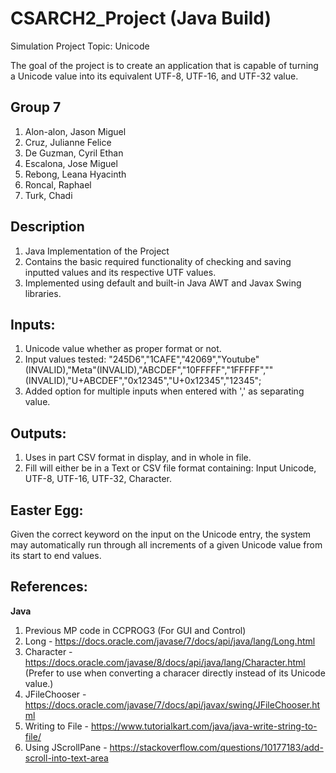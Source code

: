 # CSARCH2_Project (Java Build)
Simulation Project
Topic: Unicode

The goal of the project is to create an application that is capable of turning a Unicode value into its equivalent UTF-8, UTF-16, and UTF-32 value.

## Group 7
1. Alon-alon, Jason Miguel
2. Cruz, Julianne Felice
3. De Guzman, Cyril Ethan
4. Escalona, Jose Miguel
5. Rebong, Leana Hyacinth
6. Roncal, Raphael
7. Turk, Chadi

## Description
1. Java Implementation of the Project
2. Contains the basic required functionality of checking and saving inputted values and its respective UTF values.
3. Implemented using default and built-in Java AWT and Javax Swing libraries.

## Inputs:
1. Unicode value whether as proper format or not.
2. Input values tested: "245D6","1CAFE","42069","Youtube"(INVALID),"Meta"(INVALID),"ABCDEF","10FFFFF","1FFFFF",""(INVALID),"U+ABCDEF","0x12345","U+0x12345","12345";
3. Added option for multiple inputs when entered with ',' as separating value.

## Outputs:
1. Uses in part CSV format in display, and in whole in file.
2. Fill will either be in a Text or CSV file format containing: Input Unicode, UTF-8, UTF-16, UTF-32, Character.

## Easter Egg:
Given the correct keyword on the input on the Unicode entry, the system may automatically run through all increments of a given Unicode value from its start to end values.

## References:
**Java**
1. Previous MP code in CCPROG3 (For GUI and Control)
2. Long - https://docs.oracle.com/javase/7/docs/api/java/lang/Long.html
3. Character - https://docs.oracle.com/javase/8/docs/api/java/lang/Character.html (Prefer to use when converting a characer directly instead of its Unicode value.)
4. JFileChooser - https://docs.oracle.com/javase/7/docs/api/javax/swing/JFileChooser.html
5. Writing to File - https://www.tutorialkart.com/java/java-write-string-to-file/
6. Using JScrollPane - https://stackoverflow.com/questions/10177183/add-scroll-into-text-area
